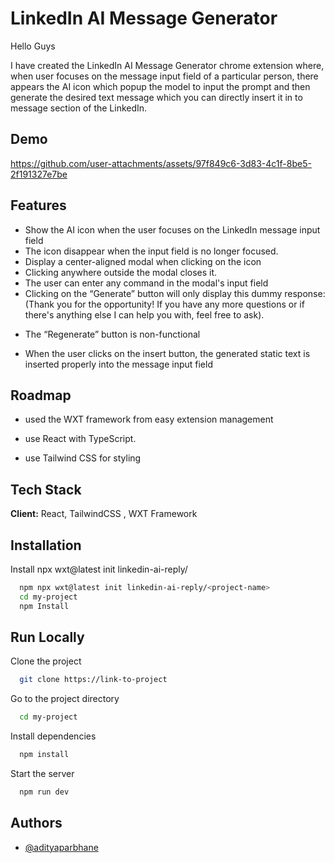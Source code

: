 
# LinkedIn AI Message Generator

Hello  Guys

I have created the LinkedIn AI Message Generator chrome extension where, when user focuses on the message input field of a particular person, there appears the AI icon which popup the model to input the prompt and then generate the desired text message which you can directly insert it in to message section of the LinkedIn.


## Demo
https://github.com/user-attachments/assets/97f849c6-3d83-4c1f-8be5-2f191327e7be

## Features

- Show the AI icon when the user focuses on the LinkedIn message input field
- The icon disappear when the input field is no longer focused.
- Display a center-aligned modal when clicking on the icon
- Clicking anywhere outside the modal closes it.
- The user can enter any command in the modal's input field
- Clicking on the “Generate” button will only display this dummy response: (Thank you for the opportunity! If you have any more questions or if there's anything else I can help you with, feel free to ask).
* The “Regenerate” button is non-functional 
- When the user clicks on the insert button, the generated static text is inserted properly into the message input field 


## Roadmap

- used the WXT framework  from easy extension management

- use React with TypeScript.
- use Tailwind CSS for styling


## Tech Stack

**Client:** React, TailwindCSS , WXT Framework 




## Installation

Install npx wxt@latest init linkedin-ai-reply/<project-name>

```bash
  npm npx wxt@latest init linkedin-ai-reply/<project-name>
  cd my-project
  npm Install 
```
    
## Run Locally

Clone the project

```bash
  git clone https://link-to-project
```

Go to the project directory

```bash
  cd my-project
```

Install dependencies

```bash
  npm install
```

Start the server

```bash
  npm run dev
```




## Authors

- [@adityaparbhane](https://github.com/adityaparbhane)

